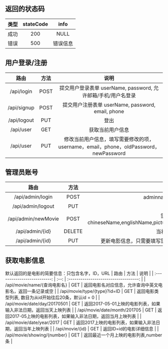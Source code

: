 ## 返回的状态码

|  类型  | stateCode | info |
| :--: | :-------: | :--: |
|  成功  |    200    | NULL |
|  错误  |    500    | 错误信息 |

## 用户登录/注册

|     路由      |  方法  |                    说明                    |
| :---------: | :--: | :--------------------------------------: |
| /api/login  | POST | 提交用户登录表单 userName, password, 允许邮箱/手机/用户名登录 |
| /api/signup | POST | 提交用户注册表单 userName, password, email, phone |
| /api/logout | PUT  |                    登出                    |
|  /api/user  | GET  |                 获取当前用户信息                 |
|  /api/user  | PUT  | 修改当前用户信息，填写需要修改的项，username，email，phone，oldPassword，newPassword |

## 管理员账号

|         路由          |   方法   |                    说明                    |
| :-----------------: | :----: | :--------------------------------------: |
|  /api/admin/login   |  POST  |          adminname, password 登录          |
|  /api/admin/logout  |  PUT   |                    登出                    |
| /api/admin/newMovie |  POST  | 需要填写的域chineseName,englishName,pictureUrl,type,length,releaseDate,introduction |
|   /api/admin/{id}   | DELETE |                当初对应id的电影                 |
|   /api/admin/{id}   |  PUT   |      更新电影信息，只需要填写需要更新的域，和创建电影的域名字相同      |


## 获取电影信息
默认返回的是电影的简要信息：只包含名字，ID，URL
|              路由              |  方法  |                  说明                   |
| :--------------------------: | :--: | :-----------------------------------: |
|   /api/movie/name/{查询电影名}    | GET  |     返回电影名对应信息，允许查询中英文电影名，返回一条记录或空     |
| /api/movie/type/{type}?id=ID | GET  |   返回电影类型列表, 数目为从id开始往后20条，默认id = 0    |
| /api/movie/date/day/20170501 | GET  | 返回2017-05-01上映的电影列表，如果输入非法日期，返回当天上映列表 |
| /api/movie/date/month/201705 | GET  |  返回2017-05上映的电影列表，如果输入非法日期，返回当月上映列表   |
|  /api/movie/date/year/2017   | GET  |    返回2017上映的电影列表，如果输入非法日期，返回当年上映列表    |
|       /api/movie/{id}        | GET  |            返回ID=id的电影详细信息             |
| /api/movie/showing/{number}  | GET  |        返回最近一个月上映的电影列表,number条         |

